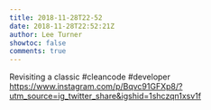 ```yaml
---
title: 2018-11-28T22-52
date: 2018-11-28T22:52:21Z
author: Lee Turner
showtoc: false
comments: true
---
```


Revisiting a classic #cleancode #developer https://www.instagram.com/p/Bqvc91GFXp8/?utm_source=ig_twitter_share&igshid=1shczqn1xsv1f

